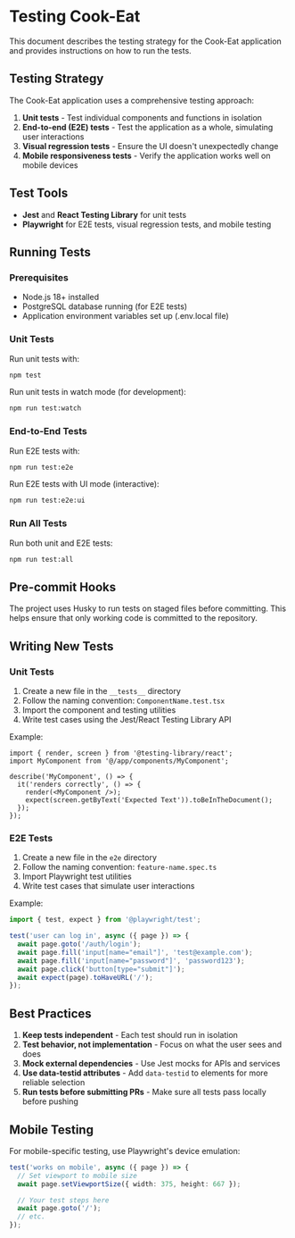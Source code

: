 # Testing Cook-Eat

This document describes the testing strategy for the Cook-Eat application and provides instructions on how to run the tests.

## Testing Strategy

The Cook-Eat application uses a comprehensive testing approach:

1. **Unit tests** - Test individual components and functions in isolation
2. **End-to-end (E2E) tests** - Test the application as a whole, simulating user interactions
3. **Visual regression tests** - Ensure the UI doesn't unexpectedly change
4. **Mobile responsiveness tests** - Verify the application works well on mobile devices

## Test Tools

- **Jest** and **React Testing Library** for unit tests
- **Playwright** for E2E tests, visual regression tests, and mobile testing

## Running Tests

### Prerequisites

- Node.js 18+ installed
- PostgreSQL database running (for E2E tests)
- Application environment variables set up (.env.local file)

### Unit Tests

Run unit tests with:

```bash
npm test
```

Run unit tests in watch mode (for development):

```bash
npm run test:watch
```

### End-to-End Tests

Run E2E tests with:

```bash
npm run test:e2e
```

Run E2E tests with UI mode (interactive):

```bash
npm run test:e2e:ui
```

### Run All Tests

Run both unit and E2E tests:

```bash
npm run test:all
```

## Pre-commit Hooks

The project uses Husky to run tests on staged files before committing. This helps ensure that only working code is committed to the repository.

## Writing New Tests

### Unit Tests

1. Create a new file in the `__tests__` directory
2. Follow the naming convention: `ComponentName.test.tsx`
3. Import the component and testing utilities
4. Write test cases using the Jest/React Testing Library API

Example:

```tsx
import { render, screen } from '@testing-library/react';
import MyComponent from '@/app/components/MyComponent';

describe('MyComponent', () => {
  it('renders correctly', () => {
    render(<MyComponent />);
    expect(screen.getByText('Expected Text')).toBeInTheDocument();
  });
});
```

### E2E Tests

1. Create a new file in the `e2e` directory
2. Follow the naming convention: `feature-name.spec.ts`
3. Import Playwright test utilities
4. Write test cases that simulate user interactions

Example:

```ts
import { test, expect } from '@playwright/test';

test('user can log in', async ({ page }) => {
  await page.goto('/auth/login');
  await page.fill('input[name="email"]', 'test@example.com');
  await page.fill('input[name="password"]', 'password123');
  await page.click('button[type="submit"]');
  await expect(page).toHaveURL('/');
});
```

## Best Practices

1. **Keep tests independent** - Each test should run in isolation
2. **Test behavior, not implementation** - Focus on what the user sees and does
3. **Mock external dependencies** - Use Jest mocks for APIs and services
4. **Use data-testid attributes** - Add `data-testid` to elements for more reliable selection
5. **Run tests before submitting PRs** - Make sure all tests pass locally before pushing

## Mobile Testing

For mobile-specific testing, use Playwright's device emulation:

```ts
test('works on mobile', async ({ page }) => {
  // Set viewport to mobile size
  await page.setViewportSize({ width: 375, height: 667 });

  // Your test steps here
  await page.goto('/');
  // etc.
});
```

